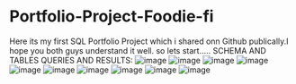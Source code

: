 # Portfolio-Project-Foodie-fi
Here its my first SQL Portfolio Project which i shared onn Github publically.I hope you both guys understand it well. so  lets start..... 
SCHEMA AND TABLES QUERIES AND RESULTS:
![image](https://github.com/saliha-fawad/Portfolio-Project-Foodie-fi/assets/169520745/59a3953a-a41a-4a01-8280-f75015a53a41)
![image](https://github.com/saliha-fawad/Portfolio-Project-Foodie-fi/assets/169520745/959da3ab-4223-4f80-8d73-9aea03bf5429)
![image](https://github.com/saliha-fawad/Portfolio-Project-Foodie-fi/assets/169520745/b9f2da71-32a1-4416-ac84-3b1f79a78a34)
![image](https://github.com/saliha-fawad/Portfolio-Project-Foodie-fi/assets/169520745/aae65734-bb17-4e35-b5f0-a08d7ac1192c)
![image](https://github.com/saliha-fawad/Portfolio-Project-Foodie-fi/assets/169520745/9baaa1d9-17db-4c7f-ab3e-36a988b7684e)
![image](https://github.com/saliha-fawad/Portfolio-Project-Foodie-fi/assets/169520745/c84ef391-0aa3-406b-b752-52b878b8ea2a)
![image](https://github.com/saliha-fawad/Portfolio-Project-Foodie-fi/assets/169520745/9087e4fd-24e6-47fc-8e2f-affc1ef06bff)
![image](https://github.com/saliha-fawad/Portfolio-Project-Foodie-fi/assets/169520745/d6096e69-ca9e-4a94-97ce-681e2a55e831)
![image](https://github.com/saliha-fawad/Portfolio-Project-Foodie-fi/assets/169520745/53311ed3-b1be-4b3e-8468-657786ca920f)
![image](https://github.com/saliha-fawad/Portfolio-Project-Foodie-fi/assets/169520745/ff0521a1-723c-4626-9bc8-42361bc99175)
